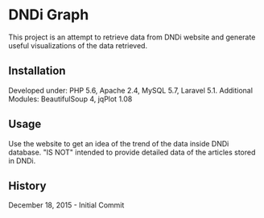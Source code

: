 # DNDi Graph
This project is an attempt to retrieve data from DNDi website and generate useful visualizations of
the data retrieved.
## Installation
Developed under: PHP 5.6, Apache 2.4, MySQL 5.7, Laravel 5.1.
Additional Modules: BeautifulSoup 4, jqPlot 1.08
## Usage
Use the website to get an idea of the trend of the data inside DNDi database.
"IS NOT" intended to provide detailed data of the articles stored in DNDi.

## History
December 18, 2015 - Initial Commit 
